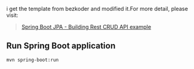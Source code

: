 
i get the template from bezkoder and modified it.For more detail, please visit:
> [Spring Boot JPA - Building Rest CRUD API example](https://bezkoder.com/spring-boot-jpa-crud-rest-api/)

## Run Spring Boot application
```
mvn spring-boot:run
```
